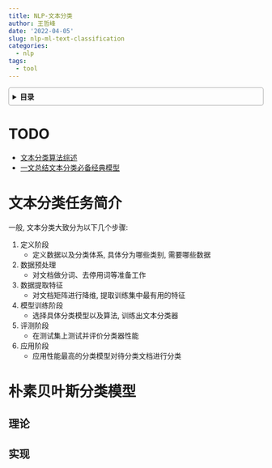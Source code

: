 ```yaml
---
title: NLP-文本分类
author: 王哲峰
date: '2022-04-05'
slug: nlp-ml-text-classification
categories:
  - nlp
tags:
  - tool
---
```


<style>
details {
    border: 1px solid #aaa;
    border-radius: 4px;
    padding: .5em .5em 0;
}
summary {
    font-weight: bold;
    margin: -.5em -.5em 0;
    padding: .5em;
}
details[open] {
    padding: .5em;
}
details[open] summary {
    border-bottom: 1px solid #aaa;
    margin-bottom: .5em;
}
img {
    pointer-events: none;
}
</style>

<details><summary>目录</summary><p>

- [TODO](#todo)
- [文本分类任务简介](#文本分类任务简介)
- [朴素贝叶斯分类模型](#朴素贝叶斯分类模型)
  - [理论](#理论)
  - [实现](#实现)
</p></details><p></p>

# TODO

* [文本分类算法综述](https://mp.weixin.qq.com/s/nwYDRoMKYZ0xal9bRXCfHw)
* [一文总结文本分类必备经典模型](https://mp.weixin.qq.com/s/f5SkoWD4BY_HDWfPi5R5ng)

# 文本分类任务简介

一般, 文本分类大致分为以下几个步骤:

1. 定义阶段
    - 定义数据以及分类体系, 具体分为哪些类别, 需要哪些数据
2. 数据预处理
    - 对文档做分词、去停用词等准备工作
3. 数据提取特征
    - 对文档矩阵进行降维, 提取训练集中最有用的特征
4. 模型训练阶段
    - 选择具体分类模型以及算法, 训练出文本分类器
5. 评测阶段
    - 在测试集上测试并评价分类器性能
6. 应用阶段
    - 应用性能最高的分类模型对待分类文档进行分类

# 朴素贝叶斯分类模型

## 理论


## 实现

